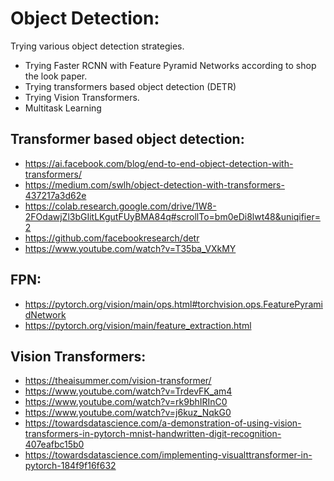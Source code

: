# Object Detection:

Trying various object detection strategies.
- Trying Faster RCNN with Feature Pyramid Networks according to shop the look paper.
- Trying transformers based object detection (DETR)
- Trying Vision Transformers.
- Multitask Learning

## Transformer based object detection:
 - https://ai.facebook.com/blog/end-to-end-object-detection-with-transformers/
 - https://medium.com/swlh/object-detection-with-transformers-437217a3d62e
 - https://colab.research.google.com/drive/1W8-2FOdawjZl3bGIitLKgutFUyBMA84q#scrollTo=bm0eDi8lwt48&uniqifier=2
 - https://github.com/facebookresearch/detr
 - https://www.youtube.com/watch?v=T35ba_VXkMY

## FPN:
 - https://pytorch.org/vision/main/ops.html#torchvision.ops.FeaturePyramidNetwork
 - https://pytorch.org/vision/main/feature_extraction.html

## Vision Transformers:

- https://theaisummer.com/vision-transformer/
- https://www.youtube.com/watch?v=TrdevFK_am4
- https://www.youtube.com/watch?v=rk9bhIRInC0
- https://www.youtube.com/watch?v=j6kuz_NqkG0
- https://towardsdatascience.com/a-demonstration-of-using-vision-transformers-in-pytorch-mnist-handwritten-digit-recognition-407eafbc15b0
- https://towardsdatascience.com/implementing-visualttransformer-in-pytorch-184f9f16f632
